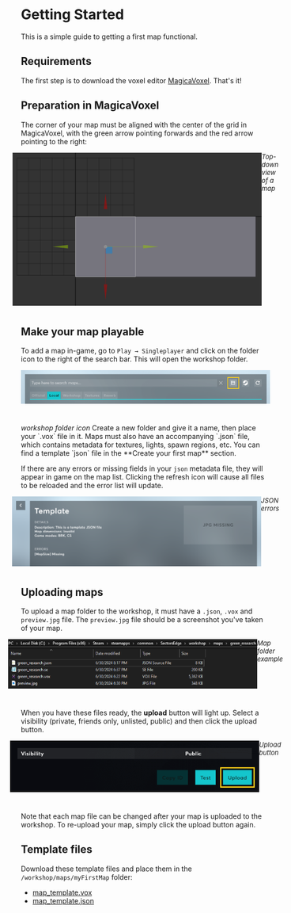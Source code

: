 # Getting Started

This is a simple guide to getting a first map functional.


## Requirements

The first step is to download the voxel editor [MagicaVoxel](https://ephtracy.github.io/). That's it!


## Preparation in MagicaVoxel

The corner of your map must be aligned with the center of the grid in MagicaVoxel, with the green arrow pointing forwards and the red arrow pointing to the right:

<div style="justify-content: center; display: flex; margin-top:10px; font-size: 13px; margin-bottom: 40px">
<img src="./public/alignment.png" alt="MagicaVoxel Alignment"/>
    <span><i>Top-down view of a map</i></span>
</div>
 

## Make your map playable

To add a map in-game, go to `Play → Singleplayer` and click on the folder icon to the right of the search bar. This will open the workshop folder.

<div style="justify-content: center; display: flex; margin-top:10px; font-size: 13px; margin-bottom: 40px">
<img src="./public/folderbutton.png" alt="In-game workshop folder icon"/>
</div>
<i>workshop folder icon</i>
<span>  </span>
Create a new folder and give it a name, then place your `.vox` file in it. Maps must also have an accompanying `.json` file, which contains metadata for textures, lights, spawn regions, etc.
You can find a template `json` file in the **Create your first map** section.

If there are any errors or missing fields in your `json` metadata file, they will appear in game on the map list. Clicking the refresh icon will cause all files to be reloaded and the error list will update.

<div style="justify-content: center; display: flex; margin-top:10px; font-size: 13px; margin-bottom: 40px">
<img src="./public/errors.png" alt="JSON errors"/>
    <span><i>JSON errors</i></span>
</div>


## Uploading maps

To upload a map folder to the workshop, it must have a `.json`, `.vox` and `preview.jpg` file. The `preview.jpg` file should be a screenshot you've taken of your map.

<div style="justify-content: center; display: flex; margin-top:10px; font-size: 13px; margin-bottom: 40px">
<img src="./public/folderexample.png" alt="Map folder example"/>
    <span><i>Map folder example</i></span>
</div>


When you have these files ready, the **upload** button will light up. Select a visibility (private, friends only, unlisted, public) and then click the upload button.

<div style="justify-content: center; display: flex; margin-top:10px; font-size: 13px; margin-bottom: 40px">
<img src="./public/uploadbutton.png" alt="Upload button"/>
    <span><i>Upload button</i></span>
</div>

Note that each map file can be changed after your map is uploaded to the workshop. To re-upload your map, simply click the upload button again.


## Template files

Download these template files and place them in the `/workshop/maps/myFirstMap` folder:

* [map_template.vox](./public/Map_Template.vox)
* [map_template.json](./public/map_template.json)